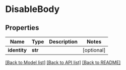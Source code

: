 # DisableBody

## Properties
Name | Type | Description | Notes
------------ | ------------- | ------------- | -------------
**identity** | **str** |  | [optional] 

[[Back to Model list]](../README.md#documentation-for-models) [[Back to API list]](../README.md#documentation-for-api-endpoints) [[Back to README]](../README.md)

